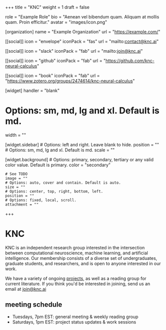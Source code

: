 +++
title = "KNC"
weight = 1
draft = false

role = "Example Role"
bio = "Aenean vel bibendum quam. Aliquam at mollis quam. Proin efficitur."
avatar = "images/icon.png"

[organization]
  name = "Example Organization"
  url = "https://example.com/"

[[social]]
  icon = "envelope"
  iconPack = "fas"
  url = "mailto:contact@knc.ai"

[[social]]
  icon = "slack"
  iconPack = "fab"
  url = "mailto:join@knc.ai"

[[social]]
  icon = "github"
  iconPack = "fab"
  url = "https://github.com/knc-neural-calculus"

[[social]]
  icon = "book"
  iconPack = "fab"
  url = "https://www.zotero.org/groups/2474614/knc-neural-calculus"

[widget]
  handler = "blank"
  
  # Options: sm, md, lg and xl. Default is md.
  width = ""

  [widget.sidebar]
    # Options: left and right. Leave blank to hide.
    position = ""
    # Options: sm, md, lg and xl. Default is md.
    scale = ""
    
  [widget.background]
    # Options: primary, secondary, tertiary or any valid color value. Default is primary.
    color = "secondary"
    
    # See TODO
    image = ""
    # Options: auto, cover and contain. Default is auto.
    size = ""
    # Options: center, top, right, bottom, left.
    position = ""
    # Options: fixed, local, scroll.
    attachment = ""

    
+++


# KNC

KNC is an independent research group interested in the intersection between computational neuroscience, machine learning, and artificial intelligence. Our membership consists of a diverse set of undergraduates, graduate students, and researchers, and is open to anyone interested in our work.

We have a variety of ongoing [projects](projects), as well as a reading group for current literature. If you think you'd be interested in joining, send us an email at [join@knc.ai](mailto:join@knc.ai)


## meeting schedule
 - Tuesdays, 7pm EST: general meeting & weekly reading group
 - Saturdays, 1pm EST: project status updates & work sessions



